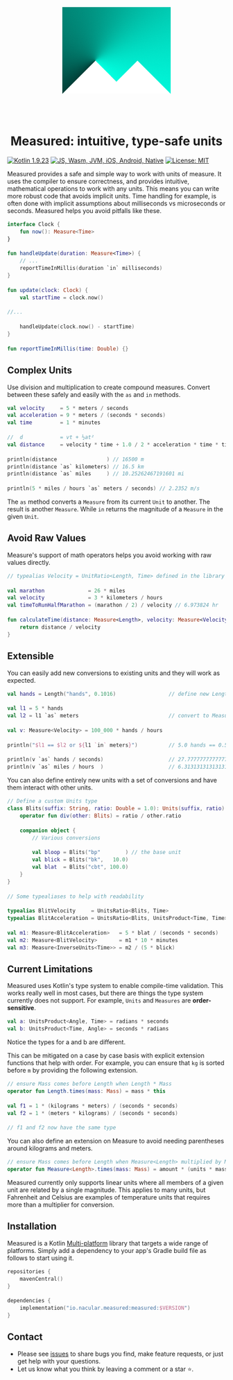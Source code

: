 <div style="text-align:center"><img src="docs/img/measured.png" alt="measured" style="height:200px;margin-bottom:50px"></div>
<div style="text-align:center"><h1>Measured: intuitive, type-safe units</h1></div>

[![Kotlin 1.9.23](https://img.shields.io/badge/Kotlin_1.9.23-blue.svg?style=for-the-badge&logo=kotlin&logoColor=white)](http://kotlinlang.org)
[![JS, Wasm, JVM, iOS, Android, Native](https://img.shields.io/badge/JS%2C_Wasm%2C_JVM%2C_iOS%2C_Android%2C_Native-purple?style=for-the-badge&logo=kotlin&logoColor=white)](https://kotlinlang.org/docs/js-overview.html)
[![License: MIT](https://img.shields.io/badge/MIT_License-green.svg?style=for-the-badge)](https://github.com/nacular/measured/blob/master/LICENSE)

Measured provides a safe and simple way to work with units of measure. It uses the compiler to ensure correctness, and provides intuitive, mathematical operations to work with any units. This means you can write more robust code that avoids implicit units. Time handling for example, is often done with implicit assumptions about milliseconds vs microseconds or seconds. Measured helps you avoid pitfalls like these.

```kotlin
interface Clock {
    fun now(): Measure<Time>
}

fun handleUpdate(duration: Measure<Time>) {
    // ...
    reportTimeInMillis(duration `in` milliseconds)
}

fun update(clock: Clock) {
    val startTime = clock.now()

//...

    handleUpdate(clock.now() - startTime)
}

fun reportTimeInMillis(time: Double) {}
```

## Complex Units

Use division and multiplication to create compound measures. Convert between these safely and easily with the `as` and `in` methods.

```kotlin
val velocity     = 5 * meters / seconds
val acceleration = 9 * meters / (seconds * seconds)
val time         = 1 * minutes

//  d            = vt + ½at²
val distance     = velocity * time + 1.0 / 2 * acceleration * time * time

println(distance                ) // 16500 m
println(distance `as` kilometers) // 16.5 km
println(distance `as` miles     ) // 10.25262467191601 mi

println(5 * miles / hours `as` meters / seconds) // 2.2352 m/s
```

The `as` method converts a `Measure` from its current `Unit` to another. The result is another `Measure`. While `in` returns the magnitude of a `Measure` in the given `Unit`.

## Avoid Raw Values

Measure's support of math operators helps you avoid working with raw values directly.

```kotlin
// typealias Velocity = UnitRatio<Length, Time> defined in the library

val marathon              = 26 * miles
val velocity              = 3 * kilometers / hours
val timeToRunHalfMarathon = (marathon / 2) / velocity // 6.973824 hr

fun calculateTime(distance: Measure<Length>, velocity: Measure<Velocity>): Measure<Time> {
    return distance / velocity
}
```

## Extensible

You can easily add new conversions to existing units and they will work as expected.

```kotlin
val hands = Length("hands", 0.1016)                 // define new Length unit

val l1 = 5 * hands
val l2 = l1 `as` meters                             // convert to Measure with new unit

val v: Measure<Velocity> = 100_000 * hands / hours

println("$l1 == $l2 or ${l1 `in` meters}")          // 5.0 hands == 0.508 m or 0.508

println(v `as` hands / seconds)                     // 27.77777777777778 hands/s
println(v `as` miles / hours  )                     // 6.313131313131313 mi/hr
```

You can also define entirely new units with a set of conversions and have them interact with other units.

```kotlin
// Define a custom Units type
class Blits(suffix: String, ratio: Double = 1.0): Units(suffix, ratio) {
    operator fun div(other: Blits) = ratio / other.ratio

    companion object {
        // Various conversions

        val bloop = Blits("bp"        ) // the base unit
        val blick = Blits("bk",   10.0)
        val blat  = Blits("cbt", 100.0)
    }
}

// Some typealiases to help with readability

typealias BlitVelocity     = UnitsRatio<Blits, Time>
typealias BlitAcceleration = UnitsRatio<Blits, UnitsProduct<Time, Time>>

val m1: Measure<BlitAcceleration>   = 5 * blat / (seconds * seconds)
val m2: Measure<BlitVelocity>       = m1 * 10 * minutes
val m3: Measure<InverseUnits<Time>> = m2 / (5 * blick)
```

## Current Limitations

Measured uses Kotlin's type system to enable compile-time validation. This works really well in most cases, but there
are things the type system currently does not support. For example, `Units` and `Measures` are **order-sensitive**.

```kotlin
val a: UnitsProduct<Angle, Time> = radians * seconds
val b: UnitsProduct<Time, Angle> = seconds * radians
```

Notice the types for a and b are different.

This can be mitigated on a case by case basis with explicit extension functions that help with order. For example,
you can ensure that `kg` is sorted before `m` by providing the following extension.

```kotlin
// ensure Mass comes before Length when Length * Mass
operator fun Length.times(mass: Mass) = mass * this

val f1 = 1 * (kilograms * meters) / (seconds * seconds)
val f2 = 1 * (meters * kilograms) / (seconds * seconds)

// f1 and f2 now have the same type
```

You can also define an extension on Measure to avoid needing parentheses around kilograms and meters.

```kotlin
// ensure Mass comes before Length when Measure<Length> multiplied by Mass
operator fun Measure<Length>.times(mass: Mass) = amount * (units * mass)
```

Measured currently only supports linear units where all members of a given unit are related by a single magnitude. This
applies to many units, but Fahrenheit and Celsius are examples of temperature units that requires more than a multiplier
for conversion.


## Installation

Measured is a Kotlin [Multi-platform](https://kotlinlang.org/docs/multiplatform-get-started.html) library that targets a wide range of platforms. Simply add a dependency to your app's Gradle build file as follows to start using it.

```kotlin
repositories {
    mavenCentral()
}

dependencies {
    implementation("io.nacular.measured:measured:$VERSION")
}
```

## Contact

- Please see [issues](https://github.com/nacular/measured/issues) to share bugs you find, make feature requests, or just get help with your questions.
- Let us know what you think by leaving a comment or a star ⭐️.